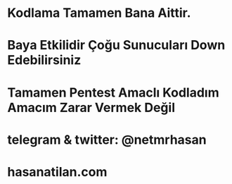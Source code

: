 # Kodlama Tamamen Bana Aittir.
# Baya Etkilidir Çoğu Sunucuları Down Edebilirsiniz
# Tamamen Pentest Amaclı Kodladım Amacım Zarar Vermek Değil
# telegram & twitter: @netmrhasan
# hasanatilan.com
